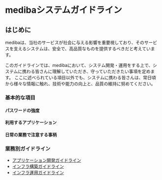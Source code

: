 # medibaシステムガイドライン

## はじめに
medibaは、当社のサービスが社会に与える影響を重要視しており、そのサービスを支えるシステムは、安全で、高品質なものを提供するべきだと考えています。

このガイドラインでは、medibaにおいて、システム開発・運用をする上で、システムに携わる皆さんに理解していただき、守っていただきたい事項を定めます。
ここに述べられている項目以外でも、システムに携わる皆さんは、常日頃から様々な情報に触れ、技術や能力の向上と、品質の維持に努めてください。

### 基本的な項目

#### パスワードの強度

#### 利用するアプリケーション

#### 日常の業務で注意する事柄

### 業務別ガイドライン

* [アプリケーション開発ガイドライン](AppDeveloperGuideline.md)
* [インフラ構築ガイドライン](InfraBuildGuideline.md)
* [インフラ運用ガイドライン](InfraOpsGuideline.md)



